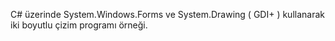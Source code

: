 C# üzerinde System.Windows.Forms ve System.Drawing ( GDI+ ) kullanarak iki boyutlu çizim programı örneği.
